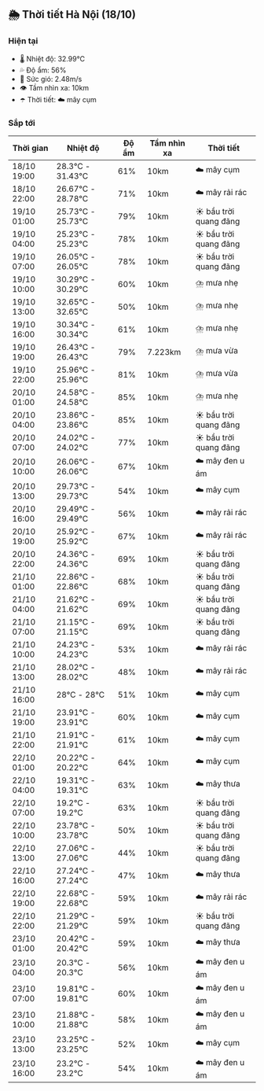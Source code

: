 ## 🌦️ Thời tiết Hà Nội (18/10)

### Hiện tại

- 🌡️ Nhiệt độ: 32.99℃
- 💦 Độ ẩm: 56%
- 💨 Sức gió: 2.48m/s
- 👁️ Tầm nhìn xa: 10km
- ☂️ Thời tiết: ☁️ mây cụm

### Sắp tới

| Thời gian | Nhiệt độ | Độ ẩm | Tầm nhìn xa | Thời tiết |
| --- | --- | --- | --- | --- |
| 18/10 19:00 | 28.3℃ - 31.43℃ | 61% | 10km | ☁️ mây cụm |
| 18/10 22:00 | 26.67℃ - 28.78℃ | 71% | 10km | ☁️ mây rải rác |
| 19/10 01:00 | 25.73℃ - 25.73℃ | 79% | 10km | ☀️ bầu trời quang đãng |
| 19/10 04:00 | 25.23℃ - 25.23℃ | 78% | 10km | ☀️ bầu trời quang đãng |
| 19/10 07:00 | 26.05℃ - 26.05℃ | 78% | 10km | ☀️ bầu trời quang đãng |
| 19/10 10:00 | 30.29℃ - 30.29℃ | 60% | 10km | ⛈️ mưa nhẹ |
| 19/10 13:00 | 32.65℃ - 32.65℃ | 50% | 10km | ⛈️ mưa nhẹ |
| 19/10 16:00 | 30.34℃ - 30.34℃ | 61% | 10km | ⛈️ mưa nhẹ |
| 19/10 19:00 | 26.43℃ - 26.43℃ | 79% | 7.223km | ⛈️ mưa vừa |
| 19/10 22:00 | 25.96℃ - 25.96℃ | 81% | 10km | ⛈️ mưa vừa |
| 20/10 01:00 | 24.58℃ - 24.58℃ | 85% | 10km | ⛈️ mưa nhẹ |
| 20/10 04:00 | 23.86℃ - 23.86℃ | 85% | 10km | ☀️ bầu trời quang đãng |
| 20/10 07:00 | 24.02℃ - 24.02℃ | 77% | 10km | ☀️ bầu trời quang đãng |
| 20/10 10:00 | 26.06℃ - 26.06℃ | 67% | 10km | ☁️ mây đen u ám |
| 20/10 13:00 | 29.73℃ - 29.73℃ | 54% | 10km | ☁️ mây cụm |
| 20/10 16:00 | 29.49℃ - 29.49℃ | 56% | 10km | ☁️ mây rải rác |
| 20/10 19:00 | 25.92℃ - 25.92℃ | 67% | 10km | ☁️ mây rải rác |
| 20/10 22:00 | 24.36℃ - 24.36℃ | 69% | 10km | ☀️ bầu trời quang đãng |
| 21/10 01:00 | 22.86℃ - 22.86℃ | 68% | 10km | ☀️ bầu trời quang đãng |
| 21/10 04:00 | 21.62℃ - 21.62℃ | 69% | 10km | ☀️ bầu trời quang đãng |
| 21/10 07:00 | 21.15℃ - 21.15℃ | 69% | 10km | ☀️ bầu trời quang đãng |
| 21/10 10:00 | 24.23℃ - 24.23℃ | 53% | 10km | ☁️ mây rải rác |
| 21/10 13:00 | 28.02℃ - 28.02℃ | 48% | 10km | ☁️ mây rải rác |
| 21/10 16:00 | 28℃ - 28℃ | 51% | 10km | ☁️ mây cụm |
| 21/10 19:00 | 23.91℃ - 23.91℃ | 60% | 10km | ☁️ mây cụm |
| 21/10 22:00 | 21.91℃ - 21.91℃ | 61% | 10km | ☁️ mây cụm |
| 22/10 01:00 | 20.22℃ - 20.22℃ | 64% | 10km | ☁️ mây cụm |
| 22/10 04:00 | 19.31℃ - 19.31℃ | 63% | 10km | ☁️ mây thưa |
| 22/10 07:00 | 19.2℃ - 19.2℃ | 63% | 10km | ☀️ bầu trời quang đãng |
| 22/10 10:00 | 23.78℃ - 23.78℃ | 50% | 10km | ☀️ bầu trời quang đãng |
| 22/10 13:00 | 27.06℃ - 27.06℃ | 44% | 10km | ☀️ bầu trời quang đãng |
| 22/10 16:00 | 27.24℃ - 27.24℃ | 47% | 10km | ☁️ mây thưa |
| 22/10 19:00 | 22.68℃ - 22.68℃ | 59% | 10km | ☁️ mây rải rác |
| 22/10 22:00 | 21.29℃ - 21.29℃ | 59% | 10km | ☀️ bầu trời quang đãng |
| 23/10 01:00 | 20.42℃ - 20.42℃ | 59% | 10km | ☁️ mây thưa |
| 23/10 04:00 | 20.3℃ - 20.3℃ | 56% | 10km | ☁️ mây đen u ám |
| 23/10 07:00 | 19.81℃ - 19.81℃ | 60% | 10km | ☁️ mây đen u ám |
| 23/10 10:00 | 21.88℃ - 21.88℃ | 58% | 10km | ☁️ mây đen u ám |
| 23/10 13:00 | 23.25℃ - 23.25℃ | 52% | 10km | ☁️ mây cụm |
| 23/10 16:00 | 23.2℃ - 23.2℃ | 54% | 10km | ☁️ mây đen u ám |
